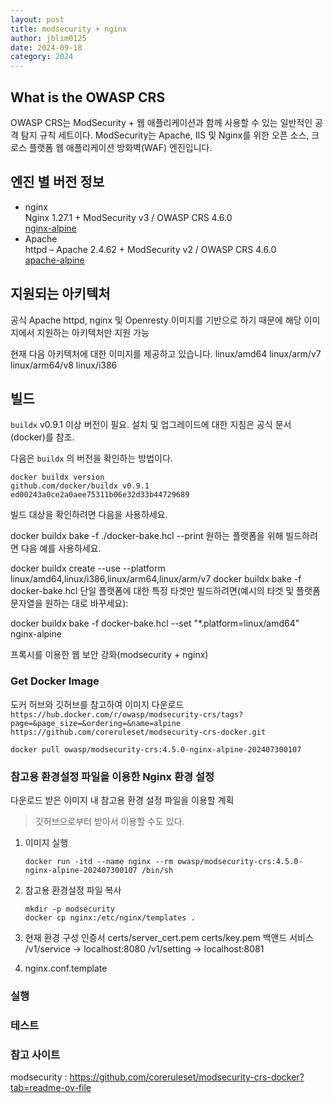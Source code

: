 ```yaml
---
layout: post
title: modsecurity + nginx
author: jblim0125
date: 2024-09-18
category: 2024
---
```


## What is the OWASP CRS

OWASP CRS는 ModSecurity + 웹 애플리케이션과 함께 사용할 수 있는 일반적인 공격 탐지 규칙 세트이다.
ModSecurity는 Apache, IIS 및 Nginx를 위한 오픈 소스, 크로스 플랫폼 웹 애플리케이션 방화벽(WAF) 엔진입니다.

## 엔진 별 버전 정보

* nginx  
    Nginx 1.27.1 + ModSecurity v3 / OWASP CRS 4.6.0  
    [nginx-alpine](https://github.com/coreruleset/modsecurity-crs-docker/blob/master/nginx/Dockerfile-alpine)
* Apache  
    httpd – Apache 2.4.62 + ModSecurity v2 / OWASP CRS 4.6.0  
    [apache-alpine](https://github.com/coreruleset/modsecurity-crs-docker/blob/master/apache/Dockerfile-alpine)

## 지원되는 아키텍처

공식 Apache httpd, nginx 및 Openresty 이미지를 기반으로 하기 때문에 해당 이미지에서 지원하는 아키텍처만 지원 가능  

현재 다음 아키텍처에 대한 이미지를 제공하고 있습니다.
linux/amd64
linux/arm/v7
linux/arm64/v8
linux/i386

## 빌드

`buildx` v0.9.1 이상 버전이 필요. 설치 및 업그레이드에 대한 지침은 공식 문서(docker)를 참조.

다음은 `buildx` 의 버전을 확인하는 방법이다.  

```shell
docker buildx version
github.com/docker/buildx v0.9.1 ed00243a0ce2a0aee75311b06e32d33b44729689
```

빌드 대상을 확인하려면 다음을 사용하세요.

docker buildx bake -f ./docker-bake.hcl --print
원하는 플랫폼을 위해 빌드하려면 다음 예를 사용하세요.

docker buildx create --use --platform linux/amd64,linux/i386,linux/arm64,linux/arm/v7
docker buildx bake -f docker-bake.hcl
단일 플랫폼에 대한 특정 타겟만 빌드하려면(예시의 타겟 및 플랫폼 문자열을 원하는 대로 바꾸세요):

docker buildx bake -f docker-bake.hcl --set "*.platform=linux/amd64" nginx-alpine



프록시를 이용한 웹 보안 강화(modsecurity + nginx)

### Get Docker Image

도커 허브와 깃허브를 참고하여 이미지 다운로드  
`https://hub.docker.com/r/owasp/modsecurity-crs/tags?page=&page_size=&ordering=&name=alpine`  
`https://github.com/coreruleset/modsecurity-crs-docker.git`  

```shell
docker pull owasp/modsecurity-crs:4.5.0-nginx-alpine-202407300107
```

### 참고용 환경설정 파일을 이용한 Nginx 환경 설정  

다운로드 받은 이미지 내 참고용 환경 설정 파일을 이용할 계획  
> 깃허브으로부터 받아서 이용할 수도 있다.  

1. 이미지 실행  

    ```shell
    docker run -itd --name nginx --rm owasp/modsecurity-crs:4.5.0-nginx-alpine-202407300107 /bin/sh
    ```

2. 참고용 환경설정 파일 복사  

    ```shell
    mkdir -p modsecurity
    docker cp nginx:/etc/nginx/templates .
    ```

3. 현재 환경 구성
    인증서
        certs/server_cert.pem
        certs/key.pem
    백앤드 서비스
        /v1/service -> localhost:8080
        /v1/setting -> localhost:8081

4. nginx.conf.template


### 실행

### 테스트

### 참고 사이트

modsecurity : https://github.com/coreruleset/modsecurity-crs-docker?tab=readme-ov-file
